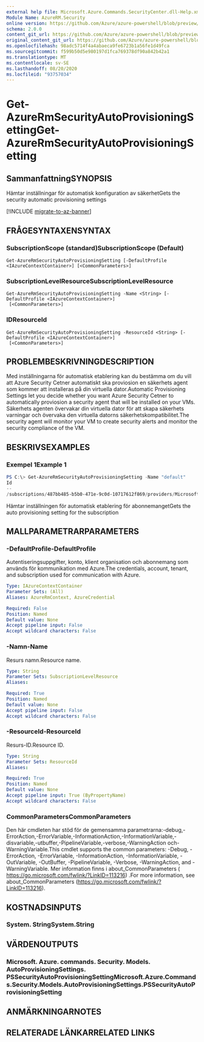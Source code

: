 ```yaml
---
external help file: Microsoft.Azure.Commands.SecurityCenter.dll-Help.xml
Module Name: AzureRM.Security
online version: https://github.com/Azure/azure-powershell/blob/preview/src/ResourceManager/Security/Commands.Security/help/Get-AzureRmSecurityAutoProvisioningSetting.md
schema: 2.0.0
content_git_url: https://github.com/Azure/azure-powershell/blob/preview/src/ResourceManager/Security/Commands.Security/help/Get-AzureRmSecurityAutoProvisioningSetting.md
original_content_git_url: https://github.com/Azure/azure-powershell/blob/preview/src/ResourceManager/Security/Commands.Security/help/Get-AzureRmSecurityAutoProvisioningSetting.md
ms.openlocfilehash: 98adc5714f4a4abaeca9fe6723b1a56fe1d49fca
ms.sourcegitcommit: f599b50d5e980197d1fca769378df90a842b42a1
ms.translationtype: MT
ms.contentlocale: sv-SE
ms.lasthandoff: 08/20/2020
ms.locfileid: "93757034"
---
```

# <span data-ttu-id="2ff41-101">Get-AzureRmSecurityAutoProvisioningSetting</span><span class="sxs-lookup"><span data-stu-id="2ff41-101">Get-AzureRmSecurityAutoProvisioningSetting</span></span>

## <span data-ttu-id="2ff41-102">Sammanfattning</span><span class="sxs-lookup"><span data-stu-id="2ff41-102">SYNOPSIS</span></span>
<span data-ttu-id="2ff41-103">Hämtar inställningar för automatisk konfiguration av säkerhet</span><span class="sxs-lookup"><span data-stu-id="2ff41-103">Gets the security automatic provisioning settings</span></span>

[!INCLUDE [migrate-to-az-banner](../../includes/migrate-to-az-banner.md)]

## <span data-ttu-id="2ff41-104">FRÅGESYNTAXEN</span><span class="sxs-lookup"><span data-stu-id="2ff41-104">SYNTAX</span></span>

### <span data-ttu-id="2ff41-105">SubscriptionScope (standard)</span><span class="sxs-lookup"><span data-stu-id="2ff41-105">SubscriptionScope (Default)</span></span>
```
Get-AzureRmSecurityAutoProvisioningSetting [-DefaultProfile <IAzureContextContainer>] [<CommonParameters>]
```

### <span data-ttu-id="2ff41-106">SubscriptionLevelResource</span><span class="sxs-lookup"><span data-stu-id="2ff41-106">SubscriptionLevelResource</span></span>
```
Get-AzureRmSecurityAutoProvisioningSetting -Name <String> [-DefaultProfile <IAzureContextContainer>]
 [<CommonParameters>]
```

### <span data-ttu-id="2ff41-107">ID</span><span class="sxs-lookup"><span data-stu-id="2ff41-107">ResourceId</span></span>
```
Get-AzureRmSecurityAutoProvisioningSetting -ResourceId <String> [-DefaultProfile <IAzureContextContainer>]
 [<CommonParameters>]
```

## <span data-ttu-id="2ff41-108">PROBLEMBESKRIVNING</span><span class="sxs-lookup"><span data-stu-id="2ff41-108">DESCRIPTION</span></span>
<span data-ttu-id="2ff41-109">Med inställningarna för automatisk etablering kan du bestämma om du vill att Azure Security Cetner automatiskt ska proviosion en säkerhets agent som kommer att installeras på din virtuella dator.</span><span class="sxs-lookup"><span data-stu-id="2ff41-109">Automatic Provisioning Settings let you decide whether you want Azure Security Cetner to automatically proviosion a security agent that will be installed on your VMs.</span></span>
<span data-ttu-id="2ff41-110">Säkerhets agenten övervakar din virtuella dator för att skapa säkerhets varningar och övervaka den virtuella datorns säkerhetskompatibilitet.</span><span class="sxs-lookup"><span data-stu-id="2ff41-110">The security agent will monitor your VM to create security alerts and monitor the security compliance of the VM.</span></span>

## <span data-ttu-id="2ff41-111">BESKRIVS</span><span class="sxs-lookup"><span data-stu-id="2ff41-111">EXAMPLES</span></span>

### <span data-ttu-id="2ff41-112">Exempel 1</span><span class="sxs-lookup"><span data-stu-id="2ff41-112">Example 1</span></span>
```powershell
PS C:\> Get-AzureRmSecurityAutoProvisioningSetting -Name "default"
Id                                                                                                                Name    AutoProvision
--                                                                                                                ----    -------------
/subscriptions/487bb485-b5b0-471e-9c0d-10717612f869/providers/Microsoft.Security/autoProvisioningSettings/default default On
```

<span data-ttu-id="2ff41-113">Hämtar inställningen för automatisk etablering för abonnemanget</span><span class="sxs-lookup"><span data-stu-id="2ff41-113">Gets the auto provisioning setting for the subscription</span></span>

## <span data-ttu-id="2ff41-114">MALLPARAMETRAR</span><span class="sxs-lookup"><span data-stu-id="2ff41-114">PARAMETERS</span></span>

### <span data-ttu-id="2ff41-115">-DefaultProfile</span><span class="sxs-lookup"><span data-stu-id="2ff41-115">-DefaultProfile</span></span>
<span data-ttu-id="2ff41-116">Autentiseringsuppgifter, konto, klient organisation och abonnemang som används för kommunikation med Azure.</span><span class="sxs-lookup"><span data-stu-id="2ff41-116">The credentials, account, tenant, and subscription used for communication with Azure.</span></span>

```yaml
Type: IAzureContextContainer
Parameter Sets: (All)
Aliases: AzureRmContext, AzureCredential

Required: False
Position: Named
Default value: None
Accept pipeline input: False
Accept wildcard characters: False
```

### <span data-ttu-id="2ff41-117">-Namn</span><span class="sxs-lookup"><span data-stu-id="2ff41-117">-Name</span></span>
<span data-ttu-id="2ff41-118">Resurs namn.</span><span class="sxs-lookup"><span data-stu-id="2ff41-118">Resource name.</span></span>

```yaml
Type: String
Parameter Sets: SubscriptionLevelResource
Aliases:

Required: True
Position: Named
Default value: None
Accept pipeline input: False
Accept wildcard characters: False
```

### <span data-ttu-id="2ff41-119">-ResourceId</span><span class="sxs-lookup"><span data-stu-id="2ff41-119">-ResourceId</span></span>
<span data-ttu-id="2ff41-120">Resurs-ID.</span><span class="sxs-lookup"><span data-stu-id="2ff41-120">Resource ID.</span></span>

```yaml
Type: String
Parameter Sets: ResourceId
Aliases:

Required: True
Position: Named
Default value: None
Accept pipeline input: True (ByPropertyName)
Accept wildcard characters: False
```

### <span data-ttu-id="2ff41-121">CommonParameters</span><span class="sxs-lookup"><span data-stu-id="2ff41-121">CommonParameters</span></span>
<span data-ttu-id="2ff41-122">Den här cmdleten har stöd för de gemensamma parametrarna:-debug,-ErrorAction,-ErrorVariable,-InformationAction,-InformationVariable,-disvariable,-utbuffer,-PipelineVariable,-verbose,-WarningAction och-WarningVariable.</span><span class="sxs-lookup"><span data-stu-id="2ff41-122">This cmdlet supports the common parameters: -Debug, -ErrorAction, -ErrorVariable, -InformationAction, -InformationVariable, -OutVariable, -OutBuffer, -PipelineVariable, -Verbose, -WarningAction, and -WarningVariable.</span></span> <span data-ttu-id="2ff41-123">Mer information finns i about_CommonParameters ( https://go.microsoft.com/fwlink/?LinkID=113216) .</span><span class="sxs-lookup"><span data-stu-id="2ff41-123">For more information, see about_CommonParameters (https://go.microsoft.com/fwlink/?LinkID=113216).</span></span>

## <span data-ttu-id="2ff41-124">KOSTNADS</span><span class="sxs-lookup"><span data-stu-id="2ff41-124">INPUTS</span></span>

### <span data-ttu-id="2ff41-125">System. String</span><span class="sxs-lookup"><span data-stu-id="2ff41-125">System.String</span></span>

## <span data-ttu-id="2ff41-126">VÄRDEN</span><span class="sxs-lookup"><span data-stu-id="2ff41-126">OUTPUTS</span></span>

### <span data-ttu-id="2ff41-127">Microsoft. Azure. commands. Security. Models. AutoProvisioningSettings. PSSecurityAutoProvisioningSetting</span><span class="sxs-lookup"><span data-stu-id="2ff41-127">Microsoft.Azure.Commands.Security.Models.AutoProvisioningSettings.PSSecurityAutoProvisioningSetting</span></span>

## <span data-ttu-id="2ff41-128">ANMÄRKNINGAR</span><span class="sxs-lookup"><span data-stu-id="2ff41-128">NOTES</span></span>

## <span data-ttu-id="2ff41-129">RELATERADE LÄNKAR</span><span class="sxs-lookup"><span data-stu-id="2ff41-129">RELATED LINKS</span></span>
